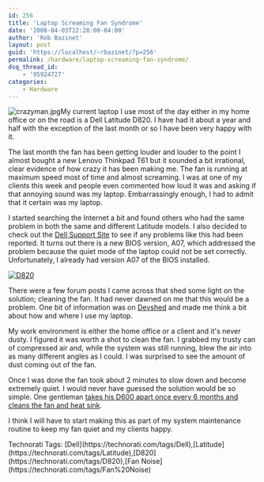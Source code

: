 ```yaml
---
id: 256
title: 'Laptop Screaming Fan Syndrome'
date: '2008-04-03T22:28:00-04:00'
author: 'Rob Bazinet'
layout: post
guid: 'https://localhost/~rbazinet/?p=256'
permalink: /hardware/laptop-screaming-fan-syndrome/
dsq_thread_id:
    - '95924727'
categories:
    - Hardware
---
```


![crazyman.jpg](https://rbazinet.files.wordpress.com/2008/04/crazyman.jpg)My current laptop I use most of the day either in my home office or on the road is a Dell Latitude D820. I have had it about a year and half with the exception of the last month or so I have been very happy with it.

The last month the fan has been getting louder and louder to the point I almost bought a new Lenovo Thinkpad T61 but it sounded a bit irrational, clear evidence of how crazy it has been making me. The fan is running at maximum speed most of time and almost screaming. I was at one of my clients this week and people even commented how loud it was and asking if that annoying sound was my laptop. Embarrassingly enough, I had to admit that it certain was my laptop.

I started searching the Internet a bit and found others who had the same problem in both the same and different Latitude models. I also decided to check out the [Dell Support Site](https://support.dell.com) to see if any problems like this had been reported. It turns out there is a new BIOS version, A07, which addressed the problem because the quiet mode of the laptop could not be set correctly. Unfortunately, I already had version A07 of the BIOS installed.

[![D820](https://rbazinet.files.wordpress.com/2008/04/d820-thumb.jpg)](https://rbazinet.files.wordpress.com/2008/04/d820.jpg)

There were a few forum posts I came across that shed some light on the solution; cleaning the fan. It had never dawned on me that this would be a problem. One bit of information was on [Devshed](https://forums.devshed.com/computer-hardware-103/laptop-cpu-fan-gets-really-loud-447931.html) and made me think a bit about how and where I use my laptop.

My work environment is either the home office or a client and it's never dusty. I figured it was worth a shot to clean the fan. I grabbed my trusty can of compressed air and, while the system was still running, blew the air into as many different angles as I could. I was surprised to see the amount of dust coming out of the fan.

Once I was done the fan took about 2 minutes to slow down and become extremely quiet. I would never have guessed the solution would be so simple. One gentleman [takes his D600 apart once every 6 months and cleans the fan and heat sink](https://geekswithblogs.net/lorint/archive/2006/06/12/81623.aspx).

I think I will have to start making this as part of my system maintenance routine to keep my fan quiet and my clients happy.

<div class="wlWriterSmartContent" id="6fa79199-0b56-43ba-bc21-a0d662d0c9e0" style="display:inline;margin:0;padding:0;">Technorati Tags: [Dell](https://technorati.com/tags/Dell),[Latitude](https://technorati.com/tags/Latitude),[D820](https://technorati.com/tags/D820),[Fan Noise](https://technorati.com/tags/Fan%20Noise)</div>